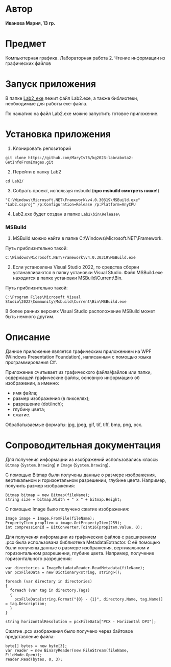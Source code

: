 # Автор
**Иванова Мария, 13 гр.**

# Предмет 
Компьютерная графика. Лабораторная работа 2. Чтение информации из графических файлов

# Запуск приложения
В папке [Lab2_exe](https://github.com/MaryIv76/kg2023-labrabota2-GetInfoFromImages/tree/main/Lab2_exe)
лежит файл Lab2.exe, а также библиотеки, необходимые для работы exe-файла.

По нажатию на файл Lab2.exe можно запустить готовое приложение.

# Установка приложения
1. Клонировать репозиторий

```
git clone https://github.com/MaryIv76/kg2023-labrabota2-GetInfoFromImages.git
```

2. Перейти в папку Lab2

```
cd Lab2/
```

3. Собрать проект, используя msbuild (**про msbuild смотреть ниже!**)

```
"C:\Windows\Microsoft.NET\Framework\v4.0.30319\MSBuild.exe" "Lab2.csproj" /p:Configuration=Release /p:Platform=AnyCPU
```

4. Lab2.exe будет создан в папке ```Lab2\bin\Release\```

### MSBuild
1. MSBuild можно найти в папке C:\Windows\Microsoft.NET\Framework.

Путь приблизительно такой: 

```C:\Windows\Microsoft.NET\Framework\v4.0.30319\MSBuild.exe```

2. Если установлена Visual Studio 2022, то средства сборки устанавливаются в папку установки Visual Studio.
Файл MSBuild.exe находится в папке установки MSBuild\Current\Bin.

Путь приблизительно такой: 

```C:\Program Files\Microsoft Visual Studio\2022\Community\Msbuild\Current\Bin\MSBuild.exe```

В более ранних версиях Visual Studio расположение MSBuild может быть немного другим.

# Описание
Данное приложение является графическим приложением на WPF (Windows Presentation Foundation), написанным с помощью языка программирования C#.

Приложение считывает из графического файла/файлов или папки, содержащей графические файлы,
основную информацию об изображении, а именно:
* имя файла;
* размер изображения (в пикселях);
* разрешение (dot/inch);
* глубину цвета;
* сжатие.

Обрабатываемые форматы: jpg, jpeg, gif, tif, tiff, bmp, png, pcx.

# Сопроводительная документация
Для получения информации из изображений использовались классы `Bitmap` (`System.Drawing`) и `Image` (`System.Drawing`).

С помощью Bitmap были получены данные о размере изображения, вертикальном и горизонтальном разрешении, глубине цвета. Например, получить размер изображения:
```
Bitmap bitmap = new Bitmap(fileName);
string size = bitmap.Width + " x " + bitmap.Height;
```

С помощью Image было получено сжатие изображения:
```
Image image = Image.FromFile(fileName);
PropertyItem propItem = image.GetPropertyItem(259);
int compressionId = BitConverter.ToInt16(propItem.Value, 0);
```

Для получения информации из графических файлов с расширением .pcx была использована библиотека MetadataExtractor. С её помощью были получены данные о размере изображения, вертикальном и горизонтальном разрешении, глубине цвета. Например, получение горизонтального разрешения:
```
var directories = ImageMetadataReader.ReadMetadata(fileName);
var pcxFileData = new Dictionary<string, string>();

foreach (var directory in directories)
{
  foreach (var tag in directory.Tags)
  {
    pcxFileData[string.Format("{0} - {1}", directory.Name, tag.Name)] = tag.Description;
  }
}

string horizontalResolution = pcxFileData["PCX - Horizontal DPI"];
```

Сжатие .pcx изображения было получено через байтовое представление файла:
```
byte[] bytes = new byte[3];
var reader = new BinaryReader(new FileStream(fileName, FileMode.Open));
reader.Read(bytes, 0, 3);
```

